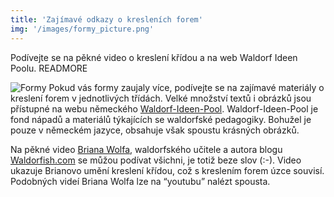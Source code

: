 ```yaml
---
title: 'Zajímavé odkazy o kresleních forem'
img: '/images/formy_picture.png'
---
```


Podívejte se na pěkné video o kreslení křídou a na web Waldorf Ideen Poolu.
READMORE

![Formy](/images/formy_picture.png)
Pokud vás formy zaujaly více, podívejte se na zajímavé materiály o kreslení forem v jednotlivých třídách. Velké množství textů i obrázků jsou přístupné na webu německého [Waldorf-Ideen-Pool]( http://www.waldorf-ideen-pool.de/index.php?katid=604). Waldorf-Ideen-Pool je fond nápadů a materiálů týkajících se waldorfské pedagogiky. Bohužel je pouze v německém jazyce, obsahuje však spoustu krásných obrázků.

Na pěkné video [Briana Wolfa]( http://www.youtube.com/watch?v=gvkIdV7Fj68), waldorfského učitele a autora blogu [Waldorfish.com]( http://waldorfish.com) se můžou podívat všichni, je totiž beze slov (:-). Video ukazuje Brianovo umění kreslení křídou, což s kreslením forem úzce souvisí. Podobných videí Briana Wolfa lze na “youtubu” nalézt spousta.

